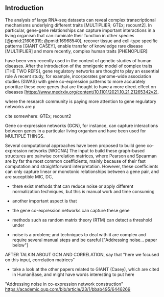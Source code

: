 ## Introduction

The analysis of large RNA-seq datasets can reveal complex transcriptional mechanisms underlying different traits [MULTIPLIER; GTEx; recount2].
In particular, gene-gene relationships can capture important interactions in a living organism that can iluminate their function in other species [@pmid:21606319; @pmid:16968540], recover tissue and cell-type specific patterns [GIANT CASEY], enable transfer of knowledge rare disease [MULTIPLIER] and more recently, complex human traits [PHENOPLIER]

have been very recently used in the context of genetic studies of human diseases.
After the introduction of the omnigenic model of complex traits [THE TWO REFS], gene regulatory networks are thought to play an essential role
A recent study, for example, incorporates genome-wide association studies (GWAS) with gene co-expression patterns to more accurately prioritize these core genes that are thought to have a more direct effect on diseases [https://www.medrxiv.org/content/10.1101/2021.10.21.21265342v2].

 where the research community is paying more attention to gene regulatory networks are p


cite somewhere: GTEx; recount2

Gene co-expression networks (GCN), for instance, can capture interactions between genes in a particular living organism and have been used for MULTIPLE THINGS.

Several computational approaches have been proposed to build gene co-expression networks [WGCNA]
The input to build these graph-based structures are pairwise correlation matrices, where Pearson and Spearman are by far the most common coefficients, mainly because of their fast computation and straightforward interpretation.
However, these coefficients can only capture linear or monotonic relationships between a gene pair, and are suceptible
MIC, DC, 

- there exist methods that can reduce noise or apply different normalization techniques, but this is manual work and time consuming
- another important aspect is that

- the gene co-expression networks can capture these gene
- methods such as random matrix theory (RTM) can detect a threshold under
- noise is a problem; and techniques to deal with it are complex and require several manual steps and be careful ["Addressing noise... paper below"]


AFTER TALKIN ABOUT GCN AND CORRELATION, say that "here we focused on this input, correlation matrices"


- take a look at the other papers related to GIANT (Casey), which are cited in HumanBase, and might have words interesting to put here

"Addressing noise in co-expression network construction"
https://academic.oup.com/bib/article/23/1/bbab495/6446269
